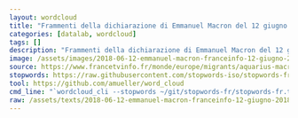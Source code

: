 ```yaml
---
layout: wordcloud
title: "Frammenti della dichiarazione di Emmanuel Macron del 12 giugno 2018"
categories: [datalab, wordcloud]
tags: []
description: "Frammenti della dichiarazione di Emmanuel Macron del 12 giugno 2018"
image: /assets/images/2018-06-12-emmanuel-macron-franceinfo-12-giugno-2018.jpg
source: https://www.francetvinfo.fr/monde/europe/migrants/aquarius-macron-denonce-le-cynisme-et-l-irresponsabilite-de-l-italie_2798157.html
stopwords: https://raw.githubusercontent.com/stopwords-iso/stopwords-fr/master/stopwords-fr.txt
tool: https://github.com/amueller/word_cloud
cmd_line: "`wordcloud_cli --stopwords ~/git/stopwords-fr/stopwords-fr.txt --imagefile 2018-06-12-emmanuel-macron-franceinfo-12-giugno-2018.jpg --background black --width 1080 --height 1350 < 2018-06-12-emmanuel-macron-franceinfo-12-giugno-2018.txt`"
raw: /assets/texts/2018-06-12-emmanuel-macron-franceinfo-12-giugno-2018.jpg
---
```

